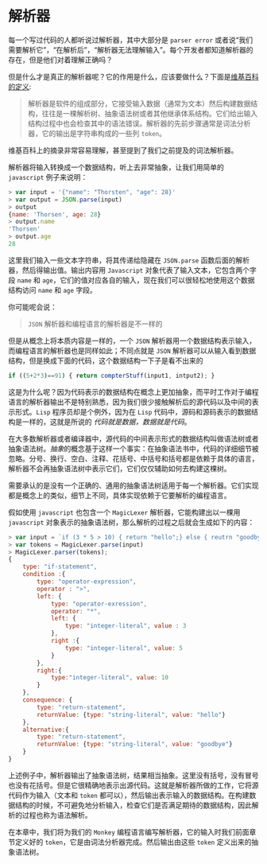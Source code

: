 # 解析器
每一个写过代码的人都听说过解析器，其中大部分是 `parser error` 或者说“我们需要解析它”，“在解析后”，“解析器无法理解输入”。每个开发者都知道解析器的存在，但是他们对着理解正确吗？

但是什么才是真正的解析器呢？它的作用是什么，应该要做什么？下面是[维基百科的定义](https://en.wikipedia.org/wiki/Parsing#Parser):
> 解析器是软件的组成部分，它接受输入数据（通常为文本）然后构建数据结构，往往是一棵解析树、抽象语法树或者其他继承体系结构。它们给出输入结构过程中也会检查其中的语法错误。解析器的先前步骤通常是词法分析器，它的输出是字符串构成的一些列 `token`。

维基百科上的摘录非常容易理解，甚至提到了我们之前提及的词法解析器。

解析器将输入转换成一个数据结构，听上去非常抽象，让我们用简单的`javascript` 例子来说明：

```js
> var input = '{"name": "Thorsten", "age": 28}'
> var output = JSON.parse(input)
> output
{name: 'Thorsen', age: 28}
> output.name
'Thorsen'
> output.age
28
```

这里我们输入一些文本字符串，将其传递给隐藏在 `JSON.parse` 函数后面的解析器，然后得输出值。输出内容用 `Javascript` 对象代表了输入文本，它包含两个字段 `name` 和 `age`，它们的值对应各自的输入，现在我们可以很轻松地使用这个数据结构访问 `name` 和 `age` 字段。

你可能呢会说：
> `JSON` 解析器和编程语言的解析器是不一样的

但是从概念上将本质内容是一样的，一个 `JSON` 解析器用一个数据结构表示输入，而编程语言的解析器也是同样如此；不同点就是 `JSON` 解析器可以从输入看到数据结构，但是换成下面的代码，这个数据结构一下子是看不出来的

```js
if ((5+2*3)==91) { return compterStuff(input1, intput2); }
```

这是为什么呢？因为代码表示的数据结构在概念上更加抽象，而平时工作对于编程语言的解析器输出不是特别熟悉，因为我们很少接触解析后的源代码以及中间的表示形式。`Lisp` 程序员却是个例外，因为在 `Lisp` 代码中，源码和源码表示的数据结构是一样的，这就是所说的 *代码就是数据，数据就是代码*。

在大多数解析器或者编译器中，源代码的中间表示形式的数据结构叫做语法树或者抽象语法树。*抽象*的概念基于这样一个事实：在抽象语法书中，代码的详细细节被忽略。分号、换行、空白、注释、花括号、中括号和括号都是依赖于具体的语言，解析器不会再抽象语法树中表示它们，它们仅仅辅助如何去构建这棵树。

需要承认的是没有一个正确的、通用的抽象语法树适用于每一个解析器。它们实现都是概念上的类似，细节上不同，具体实现依赖于它要解析的编程语言。

假如使用 `javascript` 也包含一个 `MagicLexer` 解析器，它能构建出以一棵用 `javascript` 对象表示的抽象语法树，那么解析的过程之后就会生成如下的内容：

```js
> var input = `if (3 * 5 > 10) { return "hello";} else { reutrn "goodby" ;}`
> var tokens = MagicLexer.parse(input)
> MagicLexer.parser(tokens);
{
    type: "if-statement",
    condition :{
        type: "operator-expression",
        operator : ">",
        left: {
            type: "operator-exression",
            operator: "*",
            left: {
                type: "integer-literal", value : 3
            },
            right :{
                type: "integer-literal", value: 5
            }
        },
        right:{
            type:"integer-literal", value: 10
        }
    },
    consequence: {
        type: "return-statement",
        returnValue: {type: "string-literal", value: "hello"}
    },
    alternative:{
        type: "return-statement",
        returnValue: {type: "string-literal", value: "goodbye"}
    }
}
```

上述例子中，解析器输出了抽象语法树，结果相当抽象。这里没有括号，没有冒号也没有花括号。但是它很精确地表示出源代码。这就是解析器所做的工作，它将源代码作为输入（文本和 `token` 都可以），然后输出表示输入的数据结构。在构建数据结构的时候，不可避免地分析输入，检查它们是否满足期待的数据结构，因此解析的过程也称为语法解析。

在本章中，我们将为我们的 `Monkey` 编程语言编写解析器，它的输入时我们前面章节定义好的 `token`，它是由词法分析器完成。然后输出由这些 `token` 定义出来的抽象语法树。
